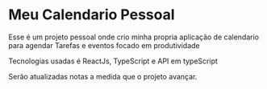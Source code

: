 # Meu Calendario Pessoal

Esse é um projeto pessoal onde crio minha propria aplicação de calendario para agendar Tarefas e eventos focado em produtividade

Tecnologias usadas é ReactJs, TypeScript e API em typeScript

Serão atualizadas notas a medida que o projeto avançar.
